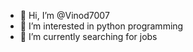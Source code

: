 - 👋 Hi, I’m @Vinod7007
- 👀 I’m interested in python programming
- 🌱 I’m currently searching for jobs

<!---
Vinod7007/Vinod7007 is a ✨ special ✨ repository because its `README.md` (this file) appears on your GitHub profile.
You can click the Preview link to take a look at your changes.
--->
